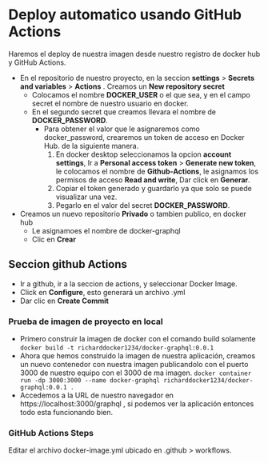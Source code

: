 # Deploy automatico usando GitHub Actions

Haremos el deploy de nuestra imagen desde nuestro registro de docker hub y GitHub Actions.

- En el repositorio de nuestro proyecto, en la seccion **settings** > **Secrets and variables** > **Actions** . Creamos un **New repository secret**
  - Colocamos el nombre **DOCKER_USER** o el que sea, y en el campo secret el nombre de nuestro usuario en docker.
  - En el segundo secret que creamos llevara el nombre de **DOCKER_PASSWORD**.
    - Para obtener el valor que le asignaremos como docker_password, crearemos un token de acceso en Docker Hub. de la siguiente manera.
      1. En docker desktop seleccionamos la opcion **account settings**, Ir a **Personal access token** > **Generate new token**, le colocamos el nombre de **Github-Actions**, le asignamos los permisos de acceso **Read and write**, Dar click en **Generar**.
      2. Copiar el token generado y guardarlo ya que solo se puede visualizar una vez.
      3. Pegarlo en el valor del secret **DOCKER_PASSWORD**.
- Creamos un nuevo repositorio **Privado** o tambien publico, en docker hub
  - Le asignamoes el nombre de docker-graphql
  - Clic en **Crear**

## Seccion github Actions

- Ir a github, ir a la seccion de actions, y seleccionar Docker Image.
- Click en **Configure**, esto generará un archivo .yml
- Dar clic en **Create Commit**

### Prueba de imagen de proyecto en local

- Primero construir la imagen de docker con el comando build solamente `docker build -t richarddocker1234/docker-graphql:0.0.1`
- Ahora que hemos construido la imagen de nuestra aplicación, creamos un nuevo contenedor con nuestra imagen publicandolo con el puerto 3000 de nuestro equipo con el 3000 de ma imagen. `docker container run -dp 3000:3000 --name docker-graphql richarddocker1234/docker-graphql:0.0.1 .`
- Accedemos a la URL de nuestro navegador en https://localhost:3000/graphql , si podemos ver la aplicación entonces todo esta funcionando bien.

### GitHub Actions Steps

Editar el archivo docker-image.yml ubicado en .github > workflows.
